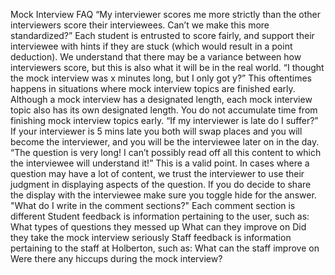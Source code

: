Mock Interview FAQ
“My interviewer scores me more strictly than the other interviewers score their interviewees. Can’t we make this more standardized?”
Each student is entrusted to score fairly, and support their interviewee with hints if they are stuck (which would result in a point deduction). We understand that there may be a variance between how interviewers score, but this is also what it will be in the real world.
“I thought the mock interview was x minutes long, but I only got y?”
This oftentimes happens in situations where mock interview topics are finished early. Although a
mock interview has a designated length, each mock interview topic also has its own designated length.
You do not accumulate time from finishing mock interview topics early.
“If my interviewer is late do I suffer?”
If your interviewer is 5 mins late you both will swap places and you will become the interviewer, and you will be the interviewee later on in the day.
“The question is very long! I can’t possibly read off all this content to which the interviewee will understand it!”
This is a valid point. In cases where a question may have a lot of content, we trust the interviewer to use their judgment in displaying aspects of the question. If you do decide to share the display with the interviewee make sure you toggle hide for the answer.
"What do I write in the comment sections?"
Each comment section is different
Student feedback is information pertaining to the user, such as:
What types of questions they messed up
What can they improve on
Did they take the mock interview seriously
Staff feedback is information pertaining to the staff at Holberton, such as:
What can the staff improve on
Were there any hiccups during the mock interview?